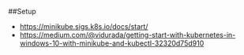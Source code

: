 ##Setup
- https://minikube.sigs.k8s.io/docs/start/
- https://medium.com/@vidurada/getting-start-with-kubernetes-in-windows-10-with-minikube-and-kubectl-32320d75d910
